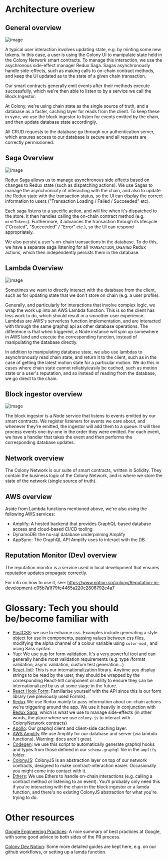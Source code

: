 # Architecture overiew

## General overview

![image](https://github.com/JoinColony/ColonyFrontEndLivingStandard/assets/64402732/7084329d-8499-4be7-9448-964a1c349d7f)

A typical user interaction involves updating state, e.g. by minting some new tokens. In this case, a user is using the Colony UI to manipulate state held in the Colony Network smart contracts. To manage this interaction, we use the asychronous side-effect manager Redux Saga. Sagas asynchronously handle side-effects, such as making calls to on-chain contract methods, and keep the UI updated as to the state of a given chain transaction.

Our smart contracts generally emit events after their methods execute successfully, which we're then able to listen to by a service we call the Block Ingestor.

At Colony, we're using chain state as the single source of truth, and a database as a faster, caching layer for reads from the client. To keep these in sync, we use the block ingestor to listen for events emitted by the chain, and then update database state accordingly.

All CRUD requests to the database go through our authentication server, which ensures access to our database is secure and all requests are correctly permissioned.

## Saga Overview

![image](https://github.com/JoinColony/ColonyFrontEndLivingStandard/assets/64402732/ecef54c0-31d8-4ff3-b643-6a7feead9ab4)


[Redux Saga](https://redux-saga.js.org/) allows us to manage asynchronous side effects based on changes to Redux state (such as dispatching actions). We use Sagas to manage the asynchronicity of interacting with the chain, and also to update the Redux state with the transaction status, so the UI can display the correct information to users ("Transaction Loading / Failed / Succeeded" etc).

Each saga listens to a specific action, and will fire when it's dispatched to the store. It then handles calling the on-chain contract method (e.g. `mintTokens`). Furthermore, it advances the transaction through its lifecycle ("Created", "Succeeded" / "Error" etc.), so the UI can respond appropriately.

We also persist a user's on-chain transactions in the database. To do this, we have a separate saga listening for all `TRANSACTION_CREATED` Redux actions, which then independently persists them in the database.

## Lambda Overview

![image](https://github.com/JoinColony/ColonyFrontEndLivingStandard/assets/64402732/9fc9c133-2499-4e5a-8b0b-b1683a1cf7c8)

Sometimes we want to directly interact with the database from the client, such as for updating state that we don't store on chain (e.g. a user profile).

Generally, and particularly for interactions that involve complex logic, we wrap the work up into an AWS Lambda function. This is so the client has less work to do, which should result in a smoother user experience. Lambdas are AWS's serverless function implementation, and are interacted with through the same graphql api as other database operations. The difference is that when triggered, a Node instance will spin up somewhere in AWS land and execute the corresponding function, instead of manipulating the database directly.

In addition to manipulating database state, we also use lambdas to asynchronously read chain state, and return it to the client, such as in the case of getting the latest motion state for a particular motion. We do this in cases where chain state cannot reliably/easily be cached, such as motion state or a user's reputation, and so instead of reading from the database, we go direct to the chain.

## Block ingestor overview

![image](https://github.com/JoinColony/ColonyFrontEndLivingStandard/assets/64402732/6d06d7d7-8708-4fcc-8978-075d66e8a528)

The block ingestor is a Node service that listens to events emitted by our smart contracts. We register listeners for events we care about, and whenever they're emitted, the ingestor will add them to a queue. It will then process events one-by-one in the order they were emitted. For each event, we have a handler that takes the event and then performs the corresponding database updates.

## Network overview

The Colony Network is our suite of smart contracts, written in Solidity. They contain the business logic of the Colony Network, and is where we store the state of the network (single source of truth).

## AWS overview

Aside from Lambda functions mentioned above, we're also using the following AWS services:

- Amplify: A hosted backend that provides GraphQL-based database access and cloud-based CI/CD tooling
- DynamoDB: the no-sql database underpinning Amplify
- AppSync: The GraphQL API Amplify uses to interact with the DB.

## Reputation Monitor (Dev) overview

The reputation monitor is a service used in local development that ensures reputation updates propagate correctly.

For info on how to use it, see: https://www.notion.so/colony/Reputation-in-development-c05b7a1f79fc4465a220c2806792e4a7

# Glossary: Tech you should be/become familiar with

- [PostCSS](https://postcss.org/): we use to enhance css. Examples include generating a style object for use in components, passing values between css files, modifying the alpha channel of a colour variable using `color-mod` , and using Sass syntax.
- [Yup](https://github.com/jquense/yup): We use yup for form validation. It's a very powerful tool and can generally handle most validation requirements (e.g. type /format validation, async validation, custom test generation...)
- [React-Intl](https://formatjs.io/docs/react-intl/): This is our internationalization library. Anytime you display strings to be read by the user, they should be wrapped by the corresponding React-Intl component or utility to ensure they can be internationalized by us at some stage in the future.
- [React Hook Form](https://react-hook-form.com/): Familiarise yourself with the API since this is our form library (we previously used Formik).
- [Redux](https://redux.js.org/) We use Redux mainly to pass information about on-chain actions we're triggering around the app. We use it heavily in conjunction with [Redux Saga](https://redux-saga.js.org/), which is what we use to manage side-effects (in other words, the place where we use `colony-js` to interact with ColonyNetwork contracts)
- [Apollo](https://www.apollographql.com/docs/react/): Our graphql client and client-side caching layer.
- [AWS Amplify](https://docs.amplify.aws/) We use Amplify for our database and server (via lambda functions). Warning: docs aren't great.
- [Codegen](https://github.com/dotansimha/graphql-code-generator): we use this script to automatically generate graphql hooks and types from those defined in our `schema.graphql` file in the `amplify` folder.
- [ColonyJS](https://github.com/JoinColony/colonyJS): ColonyJS is an abstraction layer on top of our network contracts, designed to make contract-interaction easier. Occasionally you might come into contact with it.
- [Ethers](https://docs.ethers.org/v5/): We use Ethers to handle on-chain interactions (e.g. calling a contract method or listening to an event). You'll probably only need this if you're interacting with the chain in the block ingestor or a lamda function, and there's no existing ColonyJS abstraction for what you're trying to do.

# Other resources

[Google Engineering Practices](https://github.com/google/eng-practices): A nice summary of best practices at Google, with some good advice to both sides of the PR process.

[Colony Dev Notion](https://www.notion.so/colony/Dev-70f1a0965f8b4070b0c749c5378f5f0c): Some more detailed guides are kept here, e.g. on our github workflows, or setting up a lamda function.
